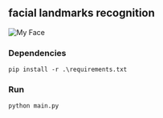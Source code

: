 ## facial landmarks recognition 

![My Face](https://i.imgur.com/7IIOka9.png)

### Dependencies 
`pip install -r .\requirements.txt`

### Run
`python main.py`